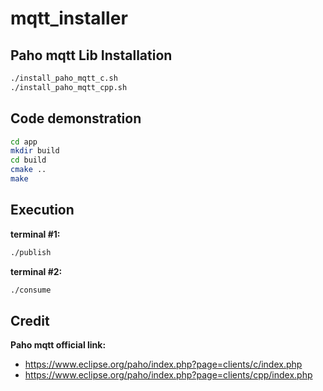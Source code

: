 # mqtt_installer

## Paho mqtt Lib Installation

```bash
./install_paho_mqtt_c.sh
./install_paho_mqtt_cpp.sh
```

## Code demonstration

```bash
cd app
mkdir build
cd build
cmake ..
make
```

## Execution

**terminal #1:**

```bash
./publish
```

**terminal #2:**

```bash
./consume
```

## Credit

**Paho mqtt official link:**

 - https://www.eclipse.org/paho/index.php?page=clients/c/index.php
 - https://www.eclipse.org/paho/index.php?page=clients/cpp/index.php
